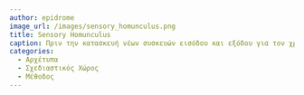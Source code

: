 ```yaml
---
author: epidrome
image_url: /images/sensory_homunculus.png
title: Sensory Homunculus
caption: Πριν την κατασκευή νέων συσκευών εισόδου και εξόδου για τον χρήστη θα πρέπει να εξετάσουμε τις δυνατότητες του ανθρώπου.
categories:
  - Αρχέτυπα
  - Σχεδιαστικός Χώρος
  - Μέθοδος
---
```

